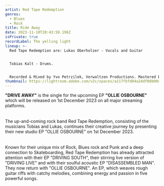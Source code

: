 ```yaml
---
artist: Red Tape Redemption
genres:
  - Blues
  - Rock
title: Ride Away
date: 2023-11-10T20:43:59.196Z
isPrivate: true
recordLabel: The yelling light
lineup: >-
  Red Tape Redemption are: Lukas Oberholzer - Vocals and Guitar 


  Tobias Kalt - Drums. 


  Recorded & Mixed by Yvo Petrzilek, Verwaltzen Productions. Mastered by Justin Weis.
thumbnail: https://lightroom.adobe.com/v2c/spaces/a117fbfd04a24df08b00dc7343422215/assets/b409aec0ae43d4a77ce9b860bf05ec7e/revisions/7bc3f58859984e0398c8b639b0438fe0/renditions/d9bfbd4b976f80206844cd821b7f573a
---
```

<!--StartFragment-->

**"DRIVE AWAY"** is the single for the upcoming EP **"OLLIE OSBOURNE"** which will be released on 1st December 2023 on all major streaming platforms.\
\
\
The up-and-coming rock band Red Tape Redemption, consisting of the musicians Tobias and Lukas, continues their creative journey by presenting their new studio EP "OLLIE OSBOURNE" on 1st December 2023.\
\
\
Known for their unique mix of Rock, Blues rock and Punk and a deep connection to Skateboarding, Red Tape Redemption has already attracted attention with their EP "DRIVING SOUTH", their stirring live version of "DRIVING LIVE" and with their soulful acoustic EP "DISASSEMBLED MAN". They now return with "OLLIE OSBOURNE". An EP, which weaves rough guitar riffs with catchy melodies, combining energy and passion in five powerful songs.

 <!--EndFragment-->